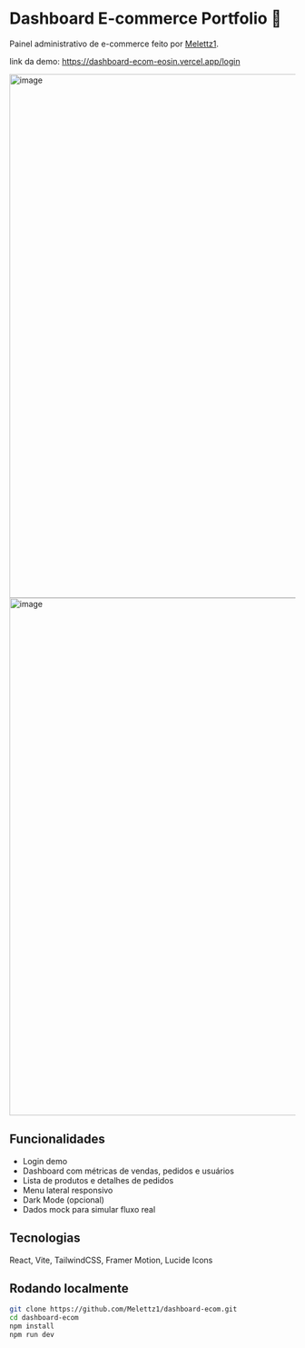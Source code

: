 # Dashboard E-commerce Portfolio 🛒

Painel administrativo de e-commerce feito por [Melettz1](https://github.com/Melettz1).<br>

link da demo: https://dashboard-ecom-eosin.vercel.app/login

<img width="1664" height="922" alt="image" src="https://github.com/user-attachments/assets/67f26d80-cd99-4ae5-b6b5-d5eef643ddde" /> <br>
<img width="1674" height="911" alt="image" src="https://github.com/user-attachments/assets/e574134c-0ffe-4595-a03a-2d79c2d982d2" />



## Funcionalidades
- Login demo  
- Dashboard com métricas de vendas, pedidos e usuários  
- Lista de produtos e detalhes de pedidos  
- Menu lateral responsivo  
- Dark Mode (opcional)  
- Dados mock para simular fluxo real  

## Tecnologias
React, Vite, TailwindCSS, Framer Motion, Lucide Icons  

## Rodando localmente
```bash
git clone https://github.com/Melettz1/dashboard-ecom.git
cd dashboard-ecom
npm install
npm run dev
